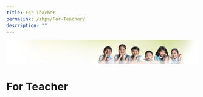 ```yaml
---
title: For Teacher
permalink: /zhps/For-Teacher/
description: ""
---
```

![](/images/Banner.jpg)

For Teacher
===========